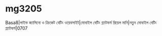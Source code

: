# mg3205
Basa8|লাইভ ক্যাসিনো ও ক্রিকেট বেটিং ওয়েবসাইট|মোবাইল বেটিং প্ল্যাটফর্ম রিয়েল মানি|নতুন মোবাইল বেটিং প্ল্যাটফর্ম|0707
